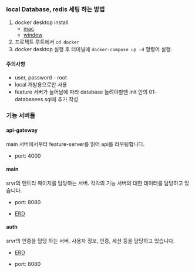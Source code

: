 ### local Database, redis 세팅 하는 방법

1. docker desktop install
   * [mac](https://docs.docker.com/desktop/mac/install/)
   * [window](https://docs.docker.com/desktop/window/install/)
2. 프로젝트 루트에서 `cd docker`
3. docker desktop 실행 후 터미널에 `docker-compose up -d` 명령어 실행.

#### 주의사항
* user, password - root
* local 개발용으로만 사용
* feature 서버가 늘어남에 따라 database 늘려야할땐 init 안의 01-databasees.sql에 추가 작성

### 기능 서버들

#### api-gateway

main 서버에서부터 feature-server를 읽어 api를 라우팅합니다.

* port: 4000

#### main

srvr의 엔트리 페이지를 담당하는 서버. 각각의 기능 서버의 대한 데이터를 담당하고 있습니다. 

* port: 8080

* [ERD](https://www.erdcloud.com/d/htMw4QEQwPe8CpwFW)

#### auth

srvr의 인증을 담당 하는 서버. 사용자 정보, 인증, 세션 등을 담당하고 있습니다.

* [ERD](https://www.erdcloud.com/d/TeswQEFEiqpRi6t5s)

* port: 8080
